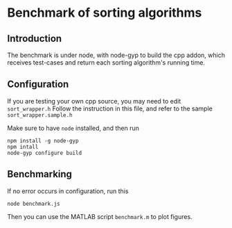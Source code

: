 # Benchmark of sorting algorithms

## Introduction

The benchmark is under node, with node-gyp to build the cpp addon,
which receives test-cases and return each sorting algorithm's running time.

## Configuration

If you are testing your own cpp source, you may need to edit `sort_wrapper.h`
Follow the instruction in this file, and refer to the sample `sort_wrapper.sample.h`

Make sure to have `node` installed, and then run

```
npm install -g node-gyp
npm intall
node-gyp configure build
```

## Benchmarking

If no error occurs in configuration, run this

```
node benchmark.js
```

Then you can use the MATLAB script `benchmark.m` to plot figures.


